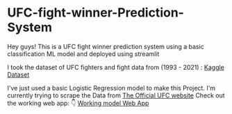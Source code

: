 # UFC-fight-winner-Prediction-System
Hey guys! This is a UFC fight winner prediction system using a basic classification ML model and deployed using streamlit

I took the dataset of UFC fighters and fight data from (1993 - 2021) :
[Kaggle Dataset](https://www.kaggle.com/datasets/rajeevw/ufcdata)

I've just used a basic Logistic Regression model to make this Project.
I'm currently trying to scrape the Data from [The Official UFC website](https://ufc.com)
Check out the working web app:  👇
[Working model Web App](https://ufc-fight-winner-prediction-system.streamlit.app/)
